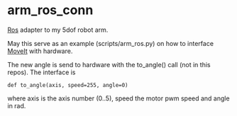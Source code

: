 # arm_ros_conn
[Ros](http://www.ros.org) adapter to my 5dof robot arm.

May this serve as an example (scripts/arm_ros.py) on how to interface [MoveIt](http://moveit.ros.org/) with hardware.

The new angle is send to hardware with the to_angle() call (not in this repos). The interface is 

    def to_angle(axis, speed=255, angle=0)

where axis is the axis number (0..5), speed the motor pwm speed and angle in rad.
